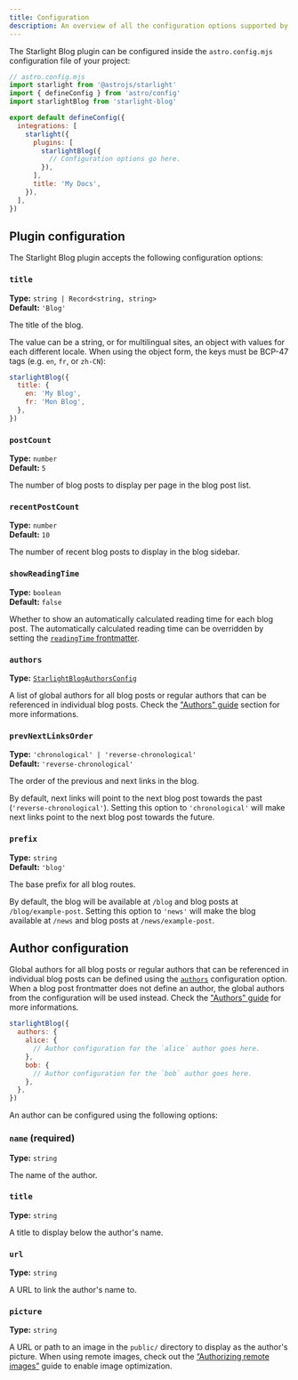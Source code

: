 ```yaml
---
title: Configuration
description: An overview of all the configuration options supported by the Starlight Blog plugin.
---
```


The Starlight Blog plugin can be configured inside the `astro.config.mjs` configuration file of your project:

```js {11}
// astro.config.mjs
import starlight from '@astrojs/starlight'
import { defineConfig } from 'astro/config'
import starlightBlog from 'starlight-blog'

export default defineConfig({
  integrations: [
    starlight({
      plugins: [
        starlightBlog({
          // Configuration options go here.
        }),
      ],
      title: 'My Docs',
    }),
  ],
})
```

## Plugin configuration

The Starlight Blog plugin accepts the following configuration options:

### `title`

**Type:** `string | Record<string, string>`  
**Default:** `'Blog'`

The title of the blog.

The value can be a string, or for multilingual sites, an object with values for each different locale.
When using the object form, the keys must be BCP-47 tags (e.g. `en`, `fr`, or `zh-CN`):

```js {3-4}
starlightBlog({
  title: {
    en: 'My Blog',
    fr: 'Mon Blog',
  },
})
```

### `postCount`

**Type:** `number`  
**Default:** `5`

The number of blog posts to display per page in the blog post list.

### `recentPostCount`

**Type:** `number`  
**Default:** `10`

The number of recent blog posts to display in the blog sidebar.

### `showReadingTime`

**Type:** `boolean`  
**Default:** `false`

Whether to show an automatically calculated reading time for each blog post.
The automatically calculated reading time can be overridden by setting the [`readingTime` frontmatter](/guides/frontmatter#readingtime).

### `authors`

**Type:** [`StarlightBlogAuthorsConfig`](#author-configuration)

A list of global authors for all blog posts or regular authors that can be referenced in individual blog posts.
Check the ["Authors" guide](/guides/authors) section for more informations.

### `prevNextLinksOrder`

**Type:** `'chronological' | 'reverse-chronological'`  
**Default:** `'reverse-chronological'`

The order of the previous and next links in the blog.

By default, next links will point to the next blog post towards the past (`'reverse-chronological'`).
Setting this option to `'chronological'` will make next links point to the next blog post towards the future.

### `prefix`

**Type:** `string`  
**Default:** `'blog'`

The base prefix for all blog routes.

By default, the blog will be available at `/blog` and blog posts at `/blog/example-post`.
Setting this option to `'news'` will make the blog available at `/news` and blog posts at `/news/example-post`.

## Author configuration

Global authors for all blog posts or regular authors that can be referenced in individual blog posts can be defined using the [`authors`](#authors) configuration option.
When a blog post frontmatter does not define an author, the global authors from the configuration will be used instead.
Check the ["Authors" guide](/guides/authors) for more informations.

```js {3-8}
starlightBlog({
  authors: {
    alice: {
      // Author configuration for the `alice` author goes here.
    },
    bob: {
      // Author configuration for the `bob` author goes here.
    },
  },
})
```

An author can be configured using the following options:

### `name` (required)

**Type:** `string`

The name of the author.

### `title`

**Type:** `string`

A title to display below the author's name.

### `url`

**Type:** `string`

A URL to link the author's name to.

### `picture`

**Type:** `string`

A URL or path to an image in the `public/` directory to display as the author's picture.
When using remote images, check out the [“Authorizing remote images”](https://docs.astro.build/en/guides/images/#authorizing-remote-images) guide to enable image optimization.
